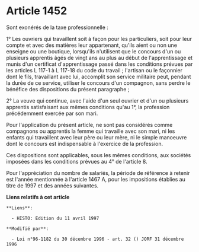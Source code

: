 # Article 1452

Sont exonérés de la taxe professionnelle :

1° Les ouvriers qui travaillent soit à façon pour les particuliers, soit pour leur compte et avec des matières leur
appartenant, qu'ils aient ou non une enseigne ou une boutique, lorsqu'ils n'utilisent que le concours d'un ou plusieurs
apprentis âgés de vingt ans au plus au début de l'apprentissage et munis d'un certificat d'apprentissage passé dans les
conditions prévues par les articles L 117-1 à L 117-18 du code du travail ; l'artisan ou le façonnier dont le fils,
travaillant avec lui, accomplit son service militaire peut, pendant la durée de ce service, utiliser le concours d'un
compagnon, sans perdre le bénéfice des dispositions du présent paragraphe ;

2° La veuve qui continue, avec l'aide d'un seul ouvrier et d'un ou plusieurs apprentis satisfaisant aux mêmes conditions
qu'au 1°, la profession précédemment exercée par son mari.

Pour l'application du présent article, ne sont pas considérés comme compagnons ou apprentis la femme qui travaille avec son
mari, ni les enfants qui travaillent avec leur père ou leur mère, ni le simple manoeuvre dont le concours est indispensable à
l'exercice de la profession.

Ces dispositions sont applicables, sous les mêmes conditions, aux sociétés imposées dans les conditions prévues au 4° de
l'article 8.

Pour l'appréciation du nombre de salariés, la période de référence à retenir est l'année mentionnée à l'article 1467 A, pour
les impositions établies au titre de 1997 et des années suivantes.

**Liens relatifs à cet article**

	**Liens**:

	  - HISTO: Edition du 11 avril 1997

	**Modifié par**:

	  - Loi n°96-1182 du 30 décembre 1996 - art. 32 () JORF 31 décembre 1996
